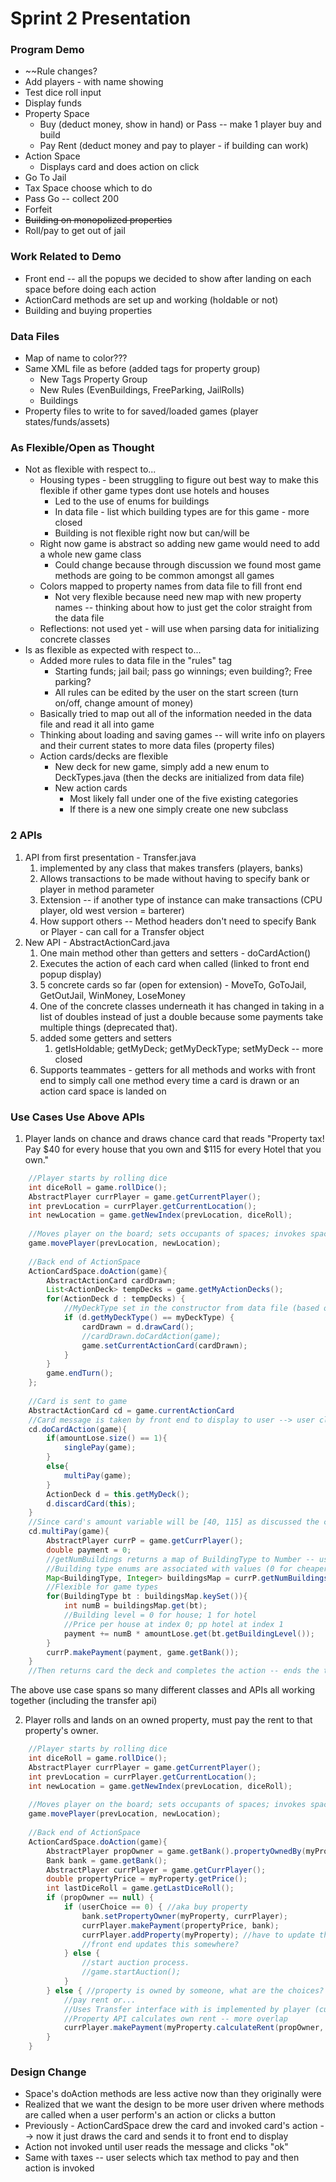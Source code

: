 Sprint 2 Presentation
===

### Program Demo
* ~~Rule changes?
* Add players - with name showing
* Test dice roll input
* Display funds
* Property Space
    * Buy (deduct money, show in hand) or Pass -- make 1 player buy and build
    * Pay Rent (deduct money and pay to player - if building can work)
* Action Space
    * Displays card and does action on click
* Go To Jail
* Tax Space choose which to do 
* Pass Go -- collect 200
* Forfeit
* ~~Building on monopolized properties~~
* Roll/pay to get out of jail

### Work Related to Demo
* Front end -- all the popups we decided to show after landing on each space before doing each action
* ActionCard methods are set up and working (holdable or not)
* Building and buying properties 

### Data Files
* Map of name to color???
* Same XML file as before (added tags for property group)
    * New Tags Property Group
    * New Rules (EvenBuildings, FreeParking, JailRolls)
    * Buildings 
* Property files to write to for saved/loaded games (player states/funds/assets)

### As Flexible/Open as Thought
* Not as flexible with respect to...
    * Housing types - been struggling to figure out best way to make this flexible if other game types dont use hotels and houses
        * Led to the use of enums for buildings
        * In data file - list which building types are for this game - more closed 
        * Building is not flexible right now but can/will be
    * Right now game is abstract so adding new game would need to add a whole new game class
        * Could change because through discussion we found most game methods are going to be common amongst all games
    * Colors mapped to property names from data file to fill front end
        * Not very flexible because need new map with new property names -- thinking about how to just get the color straight from the data file  
    * Reflections: not used yet - will use when parsing data for initializing concrete classes
* Is as flexible as expected with respect to...
    * Added more rules to data file in the "rules" tag
        * Starting funds; jail bail; pass go winnings; even building?; Free parking?
        * All rules can be edited by the user on the start screen (turn on/off, change amount of money)
    * Basically tried to map out all of the information needed in the data file and read it all into game
    * Thinking about loading and saving games -- will write info on players and their current states to more data files (property files)
    * Action cards/decks are flexible
        * New deck for new game, simply add a new enum to DeckTypes.java (then the decks are initialized from data file)
        * New action cards
            * Most likely fall under one of the five existing categories
            * If there is a new one simply create one new subclass
       
### 2 APIs 
1. API from first presentation - Transfer.java
    1. implemented by any class that makes transfers (players, banks) 
    2. Allows transactions to be made without having to specify bank or player in method parameter
    3. Extension -- if another type of instance can make transactions (CPU player, old west version = barterer)
    4. How support others -- Method headers don't need to specify Bank or Player - can call for a Transfer object
2. New API - AbstractActionCard.java
    1. One main method other than getters and setters - doCardAction()
    2. Executes the action of each card when called (linked to front end popup display)
    3. 5 concrete cards so far (open for extension) - MoveTo, GoToJail, GetOutJail, WinMoney, LoseMoney
    4. One of the concrete classes underneath it has changed in taking in a list of doubles instead of just a double because some payments take multiple things (deprecated that).
    5. added some getters and setters 
        1. getIsHoldable; getMyDeck; getMyDeckType; setMyDeck -- more closed     
    7. Supports teammates - getters for all methods and works with front end to simply call one method every time a card is drawn or an action card space is landed on 

### Use Cases Use Above APIs
1. Player lands on chance and draws chance card that reads "Property tax! Pay $40 for every house that you own and $115 for every Hotel that you own."
```java
    //Player starts by rolling dice 
    int diceRoll = game.rollDice();
    AbstractPlayer currPlayer = game.getCurrentPlayer();
    int prevLocation = currPlayer.getCurrentLocation();
    int newLocation = game.getNewIndex(prevLocation, diceRoll);
    
    //Moves player on the board; sets occupants of spaces; invokes space's "doAction()" 
    game.movePlayer(prevLocation, newLocation);
    
    //Back end of ActionSpace
    ActionCardSpace.doAction(game){
        AbstractActionCard cardDrawn;
        List<ActionDeck> tempDecks = game.getMyActionDecks();
        for(ActionDeck d : tempDecks) {
            //MyDeckType set in the constructor from data file (based on chance or commChest space)
            if (d.getMyDeckType() == myDeckType) {
                cardDrawn = d.drawCard();
                //cardDrawn.doCardAction(game);
                game.setCurrentActionCard(cardDrawn);
            }
        }
        game.endTurn();
    };
    
    //Card is sent to game
    AbstractActionCard cd = game.currentActionCard
    //Card message is taken by front end to display to user --> user clicks "OK" button
    cd.doCardAction(game){
        if(amountLose.size() == 1){
            singlePay(game);
        }
        else{
            multiPay(game);
        }
        ActionDeck d = this.getMyDeck();
        d.discardCard(this);
    }
    //Since card's amount variable will be [40, 115] as discussed the change before -- leads to
    cd.multiPay(game){
        AbstractPlayer currP = game.getCurrPlayer();
        double payment = 0;
        //getNumBuildings returns a map of BuildingType to Number -- used to find total payment
        //Building type enums are associated with values (0 for cheaper; 1 for second level - align with indices) 
        Map<BuildingType, Integer> buildingsMap = currP.getNumBuildings();
        //Flexible for game types 
        for(BuildingType bt : buildingsMap.keySet()){
            int numB = buildingsMap.get(bt);
            //Building level = 0 for house; 1 for hotel
            //Price per house at index 0; pp hotel at index 1
            payment += numB * amountLose.get(bt.getBuildingLevel());
        }
        currP.makePayment(payment, game.getBank());
    }
    //Then returns card the deck and completes the action -- ends the turn
```
The above use case spans so many different classes and APIs all working together (including the transfer api)

2. Player rolls and lands on an owned property, must pay the rent to that property's owner.
```java
    //Player starts by rolling dice 
    int diceRoll = game.rollDice();
    AbstractPlayer currPlayer = game.getCurrentPlayer();
    int prevLocation = currPlayer.getCurrentLocation();
    int newLocation = game.getNewIndex(prevLocation, diceRoll);
    
    //Moves player on the board; sets occupants of spaces; invokes space's "doAction()" 
    game.movePlayer(prevLocation, newLocation);
    
    //Back end of ActionSpace
    ActionCardSpace.doAction(game){
        AbstractPlayer propOwner = game.getBank().propertyOwnedBy(myProperty);
        Bank bank = game.getBank();
        AbstractPlayer currPlayer = game.getCurrPlayer();
        double propertyPrice = myProperty.getPrice();
        int lastDiceRoll = game.getLastDiceRoll();
        if (propOwner == null) {
            if (userChoice == 0) { //aka buy property
                bank.setPropertyOwner(myProperty, currPlayer);
                currPlayer.makePayment(propertyPrice, bank);
                currPlayer.addProperty(myProperty); //have to update the players assets
                //front end updates this somewhere?
            } else {
                //start auction process.
                //game.startAuction();
            }
        } else { //property is owned by someone, what are the choices?
            //pay rent or...
            //Uses Transfer interface with is implemented by player (currPlayer)
            //Property API calculates own rent -- more overlap 
            currPlayer.makePayment(myProperty.calculateRent(propOwner, lastDiceRoll), propOwner);
        }
    }
```

### Design Change
* Space's doAction methods are less active now than they originally were
* Realized that we want the design to be more user driven where methods are called when a user perform's an action or clicks a button 
* Previously - ActionCardSpace drew the card and invoked card's action --> now it just draws the card and sends it to front end to display
* Action not invoked until user reads the message and clicks "ok"
* Same with taxes -- user selects which tax method to pay and then action is invoked  
